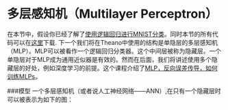 多层感知机（Multilayer Perceptron）
==================================

在本节中，假设你已经了解了[使用逻辑回归进行MNIST分类](https://github.com/Syndrome777/DeepLearningTutorial/blob/master/2_Classifying_MNIST_using_LR_逻辑回归进行MNIST分类.md)。同时本节的所有代码可以在[这里](http://deeplearning.net/tutorial/code/mlp.py)下载.
下一个我们将在Theano中使用的结构是单隐层的多层感知机（MLP）。MLP可以被看作一个逻辑回归分类器。这个中间层被称为隐藏层。一个单隐层对于MLP成为通用近似器是有效的。然而在后面，我们将讲述使用多个隐藏层的好处，例如深度学习的前提。这个课程介绍了[MLP，反向误差传导，如何训练MLPs](http://www.iro.umontreal.ca/~pift6266/H10/notes/mlp.html)。

###模型
一个多层感知机（或者说人工神经网络——ANN）,在只有一个隐藏层时可以被表示为如下的图：





















